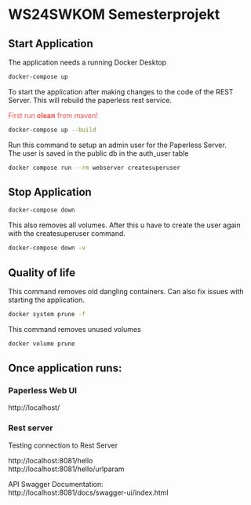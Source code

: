 <h1>WS24SWKOM Semesterprojekt</h1>

<h2>Start Application</h2>

The application needs a running Docker Desktop
```bash
docker-compose up
```

To start the application after making changes to the code of the REST Server. 
This will rebuild the paperless rest service. 

<span style="color:rgba(255,0,0,0.7)"> First run **clean** from maven! </span>

```bash
docker-compose up --build
```
Run this command to setup an admin user for the Paperless Server. \
The user is saved in the public db in the auth_user table
```bash
docker compose run --rm webserver createsuperuser
```
<h2>Stop Application</h2>

```bash
docker-compose down
```
This also removes all volumes. After this u have to create the user again with the createsuperuser command. 

```bash
docker-compose down -v
```

<h2>Quality of life</h2>
This command removes old dangling containers. Can also fix issues with starting the application.

 ```bash
docker system prune -f
```
This command removes unused volumes

 ```bash
docker volume prune
```
<h2>Once application runs:</h2>

<h3>Paperless Web UI</h3>

http://localhost/

<h3>Rest server</h3>
Testing connection to Rest Server

http://localhost:8081/hello \
http://localhost:8081/hello/urlparam

API Swagger Documentation: \
http://localhost:8081/docs/swagger-ui/index.html
